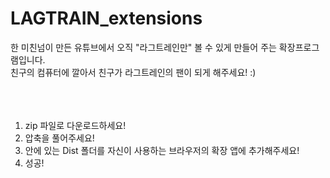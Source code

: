 # LAGTRAIN_extensions

한 미친넘이 만든 유튜브에서 오직 "라그트레인만" 볼 수 있게 만들어 주는 확장프로그램입니다.<br>
친구의 컴퓨터에 깔아서 친구가 라그트레인의 팬이 되게 해주세요! :)<br></br>
<br><br>
1. zip 파일로 다운로드하세요!<br>
2. 압축을 풀어주세요!<br>
3. 안에 있는 Dist 폴더를 자신이 사용하는 브라우저의 확장 앱에 추가해주세요!</br>
4. 성공!<br>
